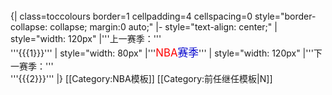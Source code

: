 <br style="clear: both;">
{| class=toccolours border=1 cellpadding=4 cellspacing=0 style="border-collapse: collapse; margin:0 auto;"
|- style="text-align: center;"
| style="width: 120px" |'''上一赛季：'''<br>'''{{{1}}}'''
| style="width: 80px" |'''<big><font color=#FF0000>NBA</font><font color=#0000CD>赛季</font></big>'''
| style="width: 120px" |'''下一赛季：'''<br>'''{{{2}}}'''
|}<noinclude>
[[Category:NBA模板]]
[[Category:前任继任模板|N]]
</noinclude>